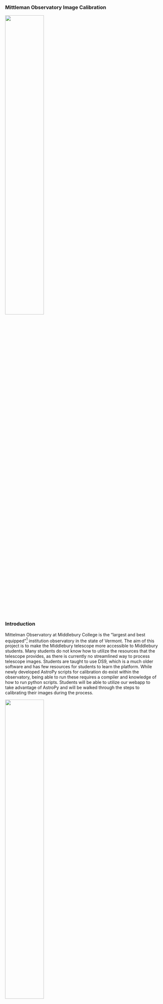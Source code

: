 ### Mittleman Observatory Image Calibration 

<img src="images/img_space.png" width="50%" >

### Introduction

Mittelman Observatory at Middlebury College is the “largest and best equipped”[^Middlebury] institution observatory in the state of Vermont. The aim of this project is to make the Middlebury telescope more accessible to Middlebury students. Many students do not know how to utilize the resources that the telescope provides, as there is currently no streamlined way to process telescope images. Students are taught to use DS9, which is a much older software and has few resources for students to learn the platform. While newly developed AstroPy scripts for calibration do exist within the observatory, being able to run these requires a compiler and knowledge of how to run python scripts. Students will be able to utilize our webapp to take advantage of AstroPy and will be walked through the steps to calibrating their images during the process.

<img src="images/img_telescope.JPG " width="50%">

Middlebury's Observatory consists of a dome that houses a 24-inch telescope, a control room, and an observation deck that includes three smaller reflecting telescopes. 

Science image calibration requires three additional types of raw data files: bias images, dark images, and flat images. These images are used to reduce noise, and find the contamination on the telescope in order to increase the accuracy of the science image. The image calibration process begins with the combination of raw files into combined files. The combined files are used to calibrate the science images, before they are aligned and combined. The combined science images are still grayscale images. To create a color image, the three combined science images (one red, one blue, one green) must be combined into a single RGB image.

AstroPy is an open-sourced python package for astronomers that was developed starting in 2011. The package includes tools to simplify processes necessary for image calibration including input and output functionality for FITS files, world coordinate systems in images, cosmological calculations, manipulation of numerical quantities, and the ability for interactive analysis of telescope data[^Robitaille2013]. Currently, the observatory has developed scripts that use AstroPy for the calibration process and our webapp will provide students with the ability to utilize these scripts. In a similar case, an iPython widget was developed for a telescope at the Minnesota State University Moorhead. The goal was to create an easy application for students to calibrate their images with. While the widget format differs from our web app, this case shows the effectiveness of creating a webapp allowing students without programming background to interface with existing python scripts and avoid the need to download and compile them on their machines[^Craig2015]. Our pipeline takes care of passing the image files to the scripts and eliminates the chance of students encountering programming bugs. 

By leveraging AstroPy packages, we can simplify the image calibration process for the Mittelman Observatory. 

### Methodology 
<img src="images/img_methodology.png">

*Frontend*
We used the Next.js React framework to develop the our web application, utilizing Tailwind CSS for styling. We created individual pages for the image calibration process, gallery, a section detailing how to complete the calibration process, and a section explaining our motivation behind this project. 

*Backend*
In the backend we created python scripts that utilize the AstroPy library. These scripts are integrated with our frontend using Flask. Additionally, we use Firebase to store the gallery images and the .fit files that are uploaded as a part of our calibration process. 

*Telescope Image Calibration*

The image calibration process begins with the combination of raw bias, dark, and flat files into combined files through a series of combination and subtraction steps. Generally, bias and dark frames can be stable for several months, so long as the temperature and exposure times match the science image, but flat images need to be taken of the twilight sky the same night as the science image.

To calibrate an image, the user will upload 8 files: 3 Raw Science Images (Red, Green, and Blue), a combined Bias FITS file, a combined Dark FITS file, and 3 combined Flat FITS files (Red, Green, and Blue). Once the user has uploaded their  files to our web app, the image is calibrated using the Python package AstroPy. 

<img src="images/img_telescope_process.png" title="Telescope Image Process">
*Figure 3: A diagram of the telescope image calibration process.*

The script uses two directories, one for the raw science images and one for the calibrated combined files. The raw science images are calibrated by subtracting the combined bias file and combined dark file, and then dividing by the combined flat file in the matching colour filter (red, blue, or green). The calibrated science images are then combined to create a colour image. The output of the script is a png file of the telescope image.

<img src="images/img_rgb.png" title="RGB Image">


### Results and Future Work
This fall we were able to successfully create our web application with a functioning pipeline to calibrate telescope images starting with the raw science images and five combined files. It will ask the user to upload each file before displaying the RGB image on the webpage, allowing students to download it to their local device. We also implemented a gallery for students to upload their own images and share with peers.

<img src="images/img_frontend.png" title="Frontend Example">

One limitation we faced throughout the semester was the Firebase plan that we opted to use. While the free plan worked for our development and testing stages, it does not include sufficient bandwidth or storage to accommodate more than a few image calibrations in a day. If this were to be widely used by students or members of the observatory, the plan would have to be updated. 

To expand this project, we would like to have the option to extend the pipeline and start with the individual bias dark and flat files and perform the combinations. This would allow students to solely use our platform to calibrate their images. Additionally, there are certain parameters that have been set to default values for our pipeline (such as the softening value and the stretch parameter).In the future allowing users to change these values could be beneficial and allow students to customize their images. In future, the web app could also be expanded to allow for the further analysis of the images, perhaps allowing users to investigate individual pixels.

The webapp could also be expanded to include some of the basic functionalities used by Astronomy students to edit their image, particularly in terms of scaling. Being able to adjust the dynamic range for the different filters to shorten the light scale between the brightness of their min and max pixel as opposed to the defualt scale would allow users to see their object in more detail and bring out important features. 

<img src="images/img_dynamicrange.png" title="Dyanmic Range Explanation">

### Acknowledgements
We would like to thank Professor Catherine Miller for her guidance throughout this project, for providing us with telescope image data, and the AstroPy Python scripts for image calibration processing. We would like to thank Professor Philip Caplan for his support and assistance this semester.  

### References

[^Craig2015]: Craig, M. *Widgets and Astropy: Accomplishing Productive Research with Undergraduates* PROC. OF THE 14th PYTHON IN SCIENCE CONF. (SCIPY 2015) https://conference.scipy.org/proceedings/scipy2015/pdfs/matthew_craig.pdf 

[^Middlebury]: Middlebury College, *Mittleman Observatory* https://sites.middlebury.edu/observatory/

[^Robitaille2013]: Robitaille, T. et. al. *Astropy: A community Python Package for Astronomy* A&A, 558 (2013) A33 DOI: https://doi.org/10.1051/0004-6361/201322068

